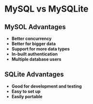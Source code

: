 # MySQL vs MySQLite

## MySOL Advantages
* **Better concurrency**
* **Better for bigger data**
* **Support for more data types**
* **In-built authentication**
* **Multiple database users**

## SQLite Advantages
* **Good for development and testing**
* **Easy to set up**
* **Easily portable**
